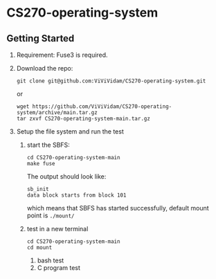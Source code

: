 # CS270-operating-system

## Getting Started

1. Requirement: Fuse3 is required.

2. Download the repo:

   ```
   git clone git@github.com:ViViVidam/CS270-operating-system.git
   ```

      or

   ```
   wget https://github.com/ViViVidam/CS270-operating-system/archive/main.tar.gz
   tar zxvf CS270-operating-system-main.tar.gz
   ```

3. Setup the file system and run the test

   1. start the SBFS:

      ```
      cd CS270-operating-system-main
      make fuse
      ```

       The output should look like:		

      ```
      sb_init
      data block starts from block 101
      ```

       which means that SBFS has started successfully, default mount point is `./mount/`

   2. test in a new terminal

      ```
      cd CS270-operating-system-main
      cd mount
      ```

         1. bash test
         2. C program test
